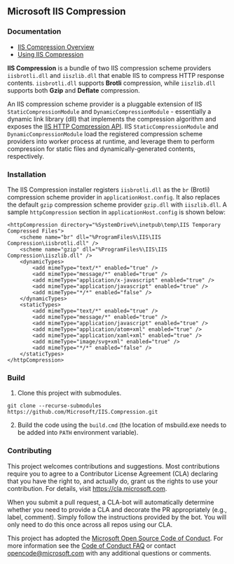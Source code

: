 Microsoft IIS Compression
--------------------------------

### Documentation
- [IIS Compression Overview](https://docs.microsoft.com/iis/extensions/iis-compression/iis-compression-overview)
- [Using IIS Compression](https://docs.microsoft.com/iis/extensions/iis-compression/using-iis-compression)

**IIS Compression** is a bundle of two IIS compression scheme providers `iisbrotli.dll` and `iiszlib.dll` that enable IIS to compress HTTP response contents. `iisbrotli.dll` supports **Brotli** compression, while `iiszlib.dll` supports both **Gzip** and **Deflate** compression.

An IIS compression scheme provider is a pluggable extension of IIS `StaticCompressionModule` and `DynamicCompressionModule` - essentially a dynamic link library (dll) that implements the compression algorithm and exposes the [IIS HTTP Compression API](https://msdn.microsoft.com/en-us/library/dd692872.aspx). IIS `StaticCompressionModule` and `DynamicCompressionModule` load the registered compression scheme providers into worker process at runtime, and leverage them to perform compression for static files and dynamically-generated contents, respectively.

### Installation
The IIS Compression installer registers `iisbrotli.dll` as the `br` (Brotli) compression scheme provider in `applicationHost.config`. It also replaces the default `gzip` compression scheme provider `gzip.dll` with `iiszlib.dll`. A sample `httpCompression` section in `applicationHost.config` is shown below:

```
<httpCompression directory="%SystemDrive%\inetpub\temp\IIS Temporary Compressed Files">
    <scheme name="br" dll="%ProgramFiles%\IIS\IIS Compression\iisbrotli.dll" />
    <scheme name="gzip" dll="%ProgramFiles%\IIS\IIS Compression\iiszlib.dll" />
    <dynamicTypes>
        <add mimeType="text/*" enabled="true" />
        <add mimeType="message/*" enabled="true" />
        <add mimeType="application/x-javascript" enabled="true" />
        <add mimeType="application/javascript" enabled="true" />
        <add mimeType="*/*" enabled="false" />
    </dynamicTypes>
    <staticTypes>
        <add mimeType="text/*" enabled="true" />
        <add mimeType="message/*" enabled="true" />
        <add mimeType="application/javascript" enabled="true" />
        <add mimeType="application/atom+xml" enabled="true" />
        <add mimeType="application/xaml+xml" enabled="true" />
        <add mimeType="image/svg+xml" enabled="true" />
        <add mimeType="*/*" enabled="false" />
    </staticTypes>
</httpCompression>
```

### Build
1. Clone this project with submodules.
```
git clone --recurse-submodules https://github.com/Microsoft/IIS.Compression.git
```
2. Build the code using the `build.cmd` (the location of msbuild.exe needs to be added into `PATH` environment variable).

### Contributing

This project welcomes contributions and suggestions.  Most contributions require you to agree to a
Contributor License Agreement (CLA) declaring that you have the right to, and actually do, grant us
the rights to use your contribution. For details, visit https://cla.microsoft.com.

When you submit a pull request, a CLA-bot will automatically determine whether you need to provide
a CLA and decorate the PR appropriately (e.g., label, comment). Simply follow the instructions
provided by the bot. You will only need to do this once across all repos using our CLA.

This project has adopted the [Microsoft Open Source Code of Conduct](https://opensource.microsoft.com/codeofconduct/).
For more information see the [Code of Conduct FAQ](https://opensource.microsoft.com/codeofconduct/faq/) or
contact [opencode@microsoft.com](mailto:opencode@microsoft.com) with any additional questions or comments.
